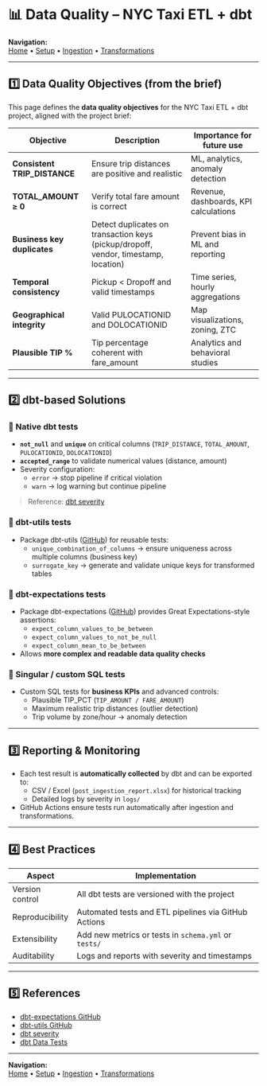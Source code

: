 # 📊 Data Quality – NYC Taxi ETL + dbt

**Navigation:**  
[Home](./index.md) • [Setup](./setup.md) • [Ingestion](./ingestion.md) • [Transformations](./transformations.md)

---

## 1️⃣ Data Quality Objectives (from the brief)

This page defines the **data quality objectives** for the NYC Taxi ETL + dbt project, aligned with the project brief:

| Objective | Description | Importance for future use |
|----------|------------|----------------------------|
| **Consistent TRIP_DISTANCE** | Ensure trip distances are positive and realistic | ML, analytics, anomaly detection |
| **TOTAL_AMOUNT ≥ 0** | Verify total fare amount is correct | Revenue, dashboards, KPI calculations |
| **Business key duplicates** | Detect duplicates on transaction keys (pickup/dropoff, vendor, timestamp, location) | Prevent bias in ML and reporting |
| **Temporal consistency** | Pickup < Dropoff and valid timestamps | Time series, hourly aggregations |
| **Geographical integrity** | Valid PULOCATIONID and DOLOCATIONID | Map visualizations, zoning, ZTC |
| **Plausible TIP %** | Tip percentage coherent with fare_amount | Analytics and behavioral studies |

---

## 2️⃣ dbt-based Solutions

### 🔹 Native dbt tests

- **`not_null`** and **`unique`** on critical columns (`TRIP_DISTANCE`, `TOTAL_AMOUNT`, `PULOCATIONID`, `DOLOCATIONID`)  
- **`accepted_range`** to validate numerical values (distance, amount)  
- Severity configuration:  
  - `error` → stop pipeline if critical violation  
  - `warn` → log warning but continue pipeline  
> Reference: [dbt severity](https://docs.getdbt.com/reference/resource-configs/severity)

### 🔹 dbt-utils tests

- Package dbt-utils ([GitHub](https://github.com/dbt-labs/dbt-utils)) for reusable tests:  
  - `unique_combination_of_columns` → ensure uniqueness across multiple columns (business key)  
  - `surrogate_key` → generate and validate unique keys for transformed tables  

### 🔹 dbt-expectations tests

- Package dbt-expectations ([GitHub](https://github.com/metaplane/dbt-expectations)) provides Great Expectations-style assertions:  
  - `expect_column_values_to_be_between`  
  - `expect_column_values_to_not_be_null`  
  - `expect_column_mean_to_be_between`  
- Allows **more complex and readable data quality checks**  

### 🔹 Singular / custom SQL tests

- Custom SQL tests for **business KPIs** and advanced controls:  
  - Plausible TIP_PCT (`TIP_AMOUNT / FARE_AMOUNT`)  
  - Maximum realistic trip distances (outlier detection)  
  - Trip volume by zone/hour → anomaly detection  

---

## 3️⃣ Reporting & Monitoring

- Each test result is **automatically collected** by dbt and can be exported to:  
  - CSV / Excel (`post_ingestion_report.xlsx`) for historical tracking  
  - Detailed logs by severity in `logs/`  
- GitHub Actions ensure tests run automatically after ingestion and transformations.  

---

## 4️⃣ Best Practices

| Aspect | Implementation |
|--------|----------------|
| Version control | All dbt tests are versioned with the project |
| Reproducibility | Automated tests and ETL pipelines via GitHub Actions |
| Extensibility | Add new metrics or tests in `schema.yml` or `tests/` |
| Auditability | Logs and reports with severity and timestamps |

---

## 5️⃣ References

- [dbt-expectations GitHub](https://github.com/metaplane/dbt-expectations)  
- [dbt-utils GitHub](https://github.com/dbt-labs/dbt-utils)  
- [dbt severity](https://docs.getdbt.com/reference/resource-configs/severity)  
- [dbt Data Tests](https://docs.getdbt.com/docs/build/data-tests)

---

**Navigation:**  
[Home](./index.md) • [Setup](./setup.md) • [Ingestion](./ingestion.md) • [Transformations](./transformations.md)

